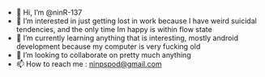 - 👋 Hi, I’m @ninR-137
- 👀 I’m interested in just getting lost in work because I have weird suicidal tendencies, and the  only time Im happy is within flow state
- 🌱 I’m currently learning anything that is interesting, mostly android development because my computer is very fucking old
- 💞️ I’m looking to collaborate on pretty much anything
- 📫 How to reach me : ninpspod@gmail.com

<!---
ninR-137/ninR-137 is a ✨ special ✨ repository because its `README.md` (this file) appears on your GitHub profile.
You can click the Preview link to take a look at your changes.
--->
